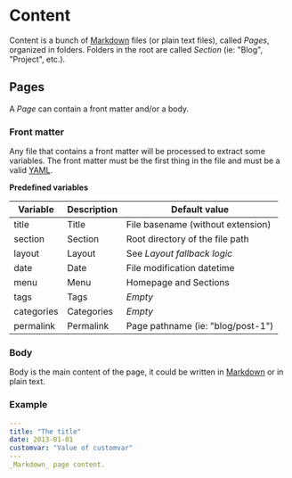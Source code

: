 # Content

Content is a bunch of [Markdown](http://daringfireball.net/projects/markdown/) files (or plain text files), called _Pages_, organized in folders.
Folders in the root are called _Section_ (ie: "Blog", "Project", etc.).

## Pages

A _Page_ can contain a front matter and/or a body.

### Front matter

Any file that contains a front matter will be processed to extract some variables. The front matter must be the first thing in the file and must be a valid [YAML](http://www.yaml.org/spec/1.2/spec.html#Preview).

**Predefined variables**

| Variable      | Description   | Default value                     |
| ------------- | ------------- | --------------------------------- |
| title         | Title         | File basename (without extension) |
| section       | Section       | Root directory of the file path   |
| layout        | Layout        | See _Layout fallback logic_       |
| date          | Date          | File modification datetime        |
| menu          | Menu          | Homepage and Sections             |
| tags          | Tags          | _Empty_                           |
| categories    | Categories    | _Empty_                           |
| permalink     | Permalink     | Page pathname (ie: "blog/post-1") |

### Body

Body is the main content of the page, it could be written in [Markdown](http://daringfireball.net/projects/markdown/syntax) or in plain text.

### Example

```yml
---
title: "The title"
date: 2013-01-01
customvar: "Value of customvar"
---
_Markdown_ page content.
```

